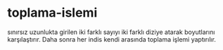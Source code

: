 toplama-islemi
==============

sınırsız uzunlukta girilen iki farklı sayıyı iki farklı diziye atarak boyutlarını karşılaştırır. Daha sonra her indis kendi arasında toplama işlemi yaptırılır.
